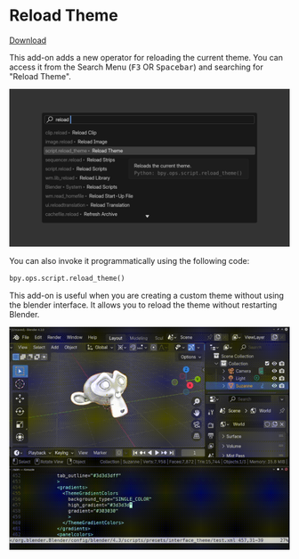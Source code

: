 # Reload Theme

[Download](https://extensions.blender.org/add-ons/reload-theme/)

This add-on adds a new operator for reloading the current theme. You can access it from the Search Menu (<kbd>F3</kbd> OR <kbd>Spacebar</kbd>) and searching for "Reload Theme".

![Reload Theme Operator](./assets/preview0.png)

You can also invoke it programmatically using the following code:

```python
bpy.ops.script.reload_theme()
```

This add-on is useful when you are creating a custom theme without using the blender interface. It allows you to reload the theme without restarting Blender.

![Demo of reload-theme add-on](./assets/preview1.gif)
